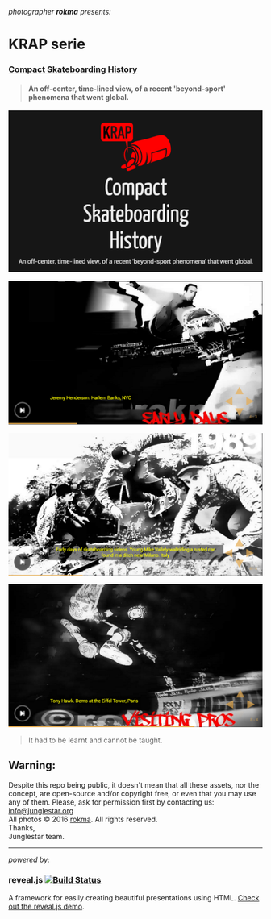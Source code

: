 _photographer **rokma** presents:_

# KRAP serie

### [Compact Skateboarding History](http://krap.junglestar.org)

>#### An off-center, time-lined view, of a recent 'beyond-sport' phenomena that went global.

![intro screen](screen.png)

![intro screen](shot2.png)

![intro screen](shot1.png)

![intro screen](shot3.png)

>It had to be learnt and cannot be taught.

## Warning:

Despite this repo being public, it doesn't mean that all these assets, nor the concept, are open-source and/or copyright free, or even that you may use any of them. Please, ask for permission first by contacting us: info@junglestar.org    
All photos © 2016 [rokma](https://rokma.com). All rights reserved.    
Thanks,  
Junglestar team.

- - -


_powered by:_
### reveal.js [![Build Status](https://travis-ci.org/hakimel/reveal.js.png?branch=master)](https://travis-ci.org/hakimel/reveal.js)

A framework for easily creating beautiful presentations using HTML. [Check out the reveal.js demo](http://lab.hakim.se/reveal-js/).
